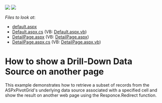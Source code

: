 <!-- default badges list -->
[![](https://img.shields.io/badge/Open_in_DevExpress_Support_Center-FF7200?style=flat-square&logo=DevExpress&logoColor=white)](https://supportcenter.devexpress.com/ticket/details/E1324)
[![](https://img.shields.io/badge/📖_How_to_use_DevExpress_Examples-e9f6fc?style=flat-square)](https://docs.devexpress.com/GeneralInformation/403183)
<!-- default badges end -->
<!-- default file list -->
*Files to look at*:

* [default.aspx](./CS/Q148434/default.aspx)
* [Default.aspx.cs](./CS/Q148434/Default.aspx.cs) (VB: [Default.aspx.vb](./VB/Q148434/Default.aspx.vb))
* [DetailPage.aspx](./CS/Q148434/DetailPage.aspx) (VB: [DetailPage.aspx](./VB/Q148434/DetailPage.aspx))
* [DetailPage.aspx.cs](./CS/Q148434/DetailPage.aspx.cs) (VB: [DetailPage.aspx.vb](./VB/Q148434/DetailPage.aspx.vb))
<!-- default file list end -->
# How to show a Drill-Down Data Source on another page


<p>This example demonstrates how to retrieve a subset of records from the ASPxPivotGrid's underlying data source associated with a specified cell and show the result on another web page using the Responce.Redirect function.</p>

<br/>


